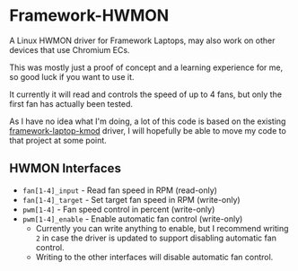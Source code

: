 # Framework-HWMON

A Linux HWMON driver for Framework Laptops, may also work on other devices that use Chromium ECs.

This was mostly just a proof of concept and a learning experience for me, so good luck if you want to use it.

It currently it will read and controls the speed of up to 4 fans, but only the first fan has actually been tested.

As I have no idea what I'm doing, a lot of this code is based on the existing [framework-laptop-kmod](https://github.com/DHowett/framework-laptop-kmod) driver, I will hopefully be able to move my code to that project at some point.

## HWMON Interfaces

- `fan[1-4]_input` - Read fan speed in RPM (read-only)
- `fan[1-4]_target` - Set target fan speed in RPM (write-only)
- `pwm[1-4]` - Fan speed control in percent (write-only)
- `pwm[1-4]_enable` - Enable automatic fan control (write-only)
  - Currently you can write anything to enable, but I recommend writing `2` in case the driver is updated to support disabling automatic fan control.
  - Writing to the other interfaces will disable automatic fan control.
